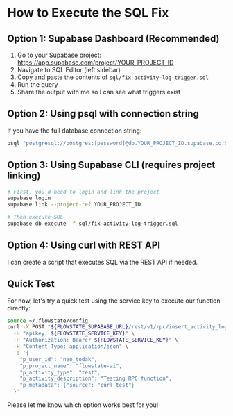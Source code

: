 # How to Execute the SQL Fix

## Option 1: Supabase Dashboard (Recommended)
1. Go to your Supabase project: https://app.supabase.com/project/YOUR_PROJECT_ID
2. Navigate to SQL Editor (left sidebar)
3. Copy and paste the contents of `sql/fix-activity-log-trigger.sql`
4. Run the query
5. Share the output with me so I can see what triggers exist

## Option 2: Using psql with connection string
If you have the full database connection string:
```bash
psql "postgresql://postgres:[password]@db.YOUR_PROJECT_ID.supabase.co:5432/postgres" -f sql/fix-activity-log-trigger.sql
```

## Option 3: Using Supabase CLI (requires project linking)
```bash
# First, you'd need to login and link the project
supabase login
supabase link --project-ref YOUR_PROJECT_ID

# Then execute SQL
supabase db execute -f sql/fix-activity-log-trigger.sql
```

## Option 4: Using curl with REST API
I can create a script that executes SQL via the REST API if needed.

## Quick Test
For now, let's try a quick test using the service key to execute our function directly:
```bash
source ~/.flowstate/config
curl -X POST "${FLOWSTATE_SUPABASE_URL}/rest/v1/rpc/insert_activity_log" \
  -H "apikey: ${FLOWSTATE_SERVICE_KEY}" \
  -H "Authorization: Bearer ${FLOWSTATE_SERVICE_KEY}" \
  -H "Content-Type: application/json" \
  -d '{
    "p_user_id": "neo_todak",
    "p_project_name": "flowstate-ai",
    "p_activity_type": "test",
    "p_activity_description": "Testing RPC function",
    "p_metadata": {"source": "curl test"}
  }'
```

Please let me know which option works best for you!